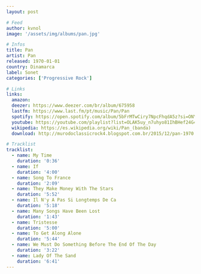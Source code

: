 ```yaml
---
layout: post

# Feed
author: kvnol
image: '/assets/img/albums/pan.jpg'

# Infos
title: Pan
artist: Pan
released: 1970-01-01
country: Dinamarca
label: Sonet
categories: ['Progressive Rock']

# Links
links:
  amazon:
  deezer: https://www.deezer.com/br/album/675958
  lastfm: https://www.last.fm/pt/music/Pan/Pan
  spotify: https://open.spotify.com/album/5bFrMTwCiry7NpcFhqdA5z?si=ONYyHWRoTeSUKyXirjYJYQ
  youtube: https://youtube.com/playlist?list=OLAK5uy_n7uhyo81IhBHef24G47E2U1_083OHLDdU
  wikipedia: https://es.wikipedia.org/wiki/Pan_(banda)
  download: http://murodoclassicrock4.blogspot.com.br/2015/12/pan-1970.html

# Tracklist
tracklist:
  - name: My Time
    duration: '0:36'
  - name: If
    duration: '4:00'
  - name: Song To France
    duration: '2:09'
  - name: They Make Money With The Stars
    duration: '5:52'
  - name: Il N'y A Pas Si Longtemps De Ca
    duration: '5:18'
  - name: Many Songs Have Been Lost
    duration: '1:43'
  - name: Tristesse
    duration: '5:00'
  - name: To Get Along Alone
    duration: '5:44'
  - name: We Must Do Something Before The End Of The Day
    duration: '3:22'
  - name: Lady Of The Sand
    duration: '6:41'
---
```

